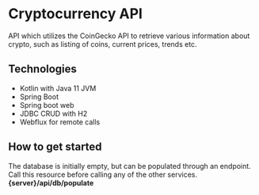 # Cryptocurrency API

API which utilizes the CoinGecko API to retrieve various information about crypto, such as listing of coins, current prices, trends etc.

## Technologies
* Kotlin with Java 11 JVM
* Spring Boot
* Spring boot web
* JDBC CRUD with H2
* Webflux for remote calls

## How to get started
The database is initially empty, but can be populated through an endpoint. Call this resource before calling any of the other services. **{server}/api/db/populate**